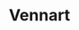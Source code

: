 ---
title: "Vennart"
summary: "The solo efforts of the electric guitar player/singer, . 'Vennart' has also featured former bandmates and , along with and ."
slug: "vennart"
image: "vennart.jpg"
apple_music_artist_url: "https://music.apple.com/gb/artist/vennart/345449182"
wikipedia_url: "none"
---